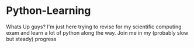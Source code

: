 # Python-Learning
Whats Up guys? I'm just here trying to revise for my scientific computing exam and learn a lot of python along the way. Join me in my (probably slow but steady) progress
